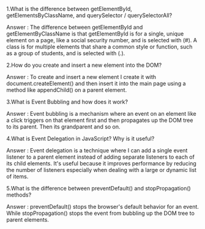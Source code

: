 1.What is the difference between getElementById, getElementsByClassName, and querySelector / querySelectorAll?

Answer : The difference between getElementById and getElementByClassName is that getElementById is for a single, unique element on a page, like a social security number, and is selected with (#). A class is for multiple elements that share a common style or function, such as a group of students, and is selected with (.).


2.How do you create and insert a new element into the DOM?
   
Answer : To create and insert a new element I create it with document.createElement() and then insert it into the main page using a method like appendChild() on a parent element.


3.What is Event Bubbling and how does it work?

Answer : Event bubbling is a mechanism where an event on an element like a click triggers on that element first and then propagates up the DOM tree to its parent. Then its grandparent and so on.


4.What is Event Delegation in JavaScript? Why is it useful?

Answer : Event delegation is a technique where I can add a single event listener to a parent element instead of adding separate listeners to each of its child elements. It's useful because it improves performance by reducing the number of listeners especially when dealing with a large or dynamic list of items.


5.What is the difference between preventDefault() and stopPropagation() methods?

Answer : preventDefault() stops the browser's default behavior for an event. While stopPropagation() stops the event from bubbling up the DOM tree to parent elements.

